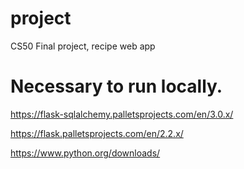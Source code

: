 # project
 CS50 Final project, recipe web app

# Necessary to run locally.
https://flask-sqlalchemy.palletsprojects.com/en/3.0.x/

https://flask.palletsprojects.com/en/2.2.x/

https://www.python.org/downloads/
